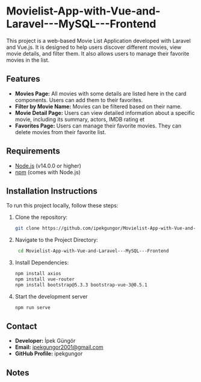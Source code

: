 # Movielist-App-with-Vue-and-Laravel---MySQL---Frontend

This project is a web-based Movie List Application developed with Laravel and Vue.js. It is designed to help users discover different movies, view movie details, and filter them. It also allows users to manage their favorite movies in the list.

## Features

- **Movies Page:** All movies with some details are listed here in the card components. Users can add them to their favorites.
- **Filter by Movie Name:** Movies can be filtered based on their name.
- **Movie Detail Page:** Users can view detailed information about a specific movie, including its summary, actors, IMDB rating et
- **Favorites Page:** Users can manage their favorite movies. They can delete movies from their favorite list.

## Requirements

- [Node.js](https://nodejs.org/)  (v14.0.0 or higher)
- [npm](https://www.npmjs.com/) (comes with Node.js)

## Installation Instructions

To run this project locally, follow these steps:

1. Clone the repository:
   ```bash
   git clone https://github.com/ipekgungor/Movielist-App-with-Vue-and-Laravel---MySQL---Frontend.git
2. Navigate to the Project Directory:
   ```bash
    cd Movielist-App-with-Vue-and-Laravel---MySQL---Frontend
3. Install Dependencies:
   ```bash
   npm install axios
   npm install vue-router
   npm install bootstrap@5.3.3 bootstrap-vue-3@0.5.1
4. Start the development server
   ```bash
   npm run serve
   
## Contact
- **Developer:** İpek Güngör
- **Email:** ipekgungor2001@gmail.com
- **GitHub Profile:** ipekgungor

## Notes
